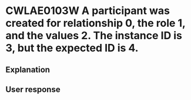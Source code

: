 # CWLAE0103W A participant was created for relationship 0, the role 1, and the values 2. The instance ID is 3, but the expected ID is 4.

## Explanation

## User response